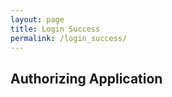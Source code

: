```yaml
---
layout: page
title: Login Success
permalink: /login_success/
---
```


<script src="https://ajax.googleapis.com/ajax/libs/jquery/3.4.1/jquery.min.js"></script>

<div style="width:600px">
    <h2>Authorizing Application</h2>
</div>

<script>
    $(function () {
        var domain = 'https://abhinavojhafinastra.github.io';
        var proxy = 'https://abhinavojhafinastra.github.io/stack-bulk-update/';

        // see https://stackoverflow.com/a/10965203/1114
        var testContainer = document.createElement('div');
        testContainer.innerHTML = '<!--[if lte IE 9]><span></span><![endif]-->';
        var isOldIe = testContainer.getElementsByTagName('span').length === 1;

        // IE 8 and 9 support postMessage, but not between windows as we require.
        if (window.postMessage && !isOldIe) {
            // modern browsers
            window.opener.postMessage(window.location.hash, domain);
        } else {
            // old browsers
            var wrapper = $('#xdomain');
            var iframeUrl = proxy + window.location.hash;
            var iframe = $('<iframe></iframe>', { name: 'se-api-frame', src: iframeUrl });

            wrapper.append(iframe);
        }
    });
</script>

<div class="dno" id="xdomain"></div>